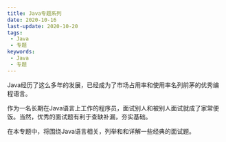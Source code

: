 ```yaml
---
title: Java专题系列
date: 2020-10-16
last-update: 2020-10-20
tags:
 - Java
 - 专题
keywords:
 - Java
 - 专题
---
```


Java经历了这么多年的发展，已经成为了市场占用率和使用率名列前茅的优秀编程语言。

作为一名长期在Java语言上工作的程序员，面试别人和被别人面试就成了家常便饭。当然，优秀的面试题有利于查缺补漏，夯实基础。

在本专题中，将围绕Java语言相关，列举和和详解一些经典的面试题。

